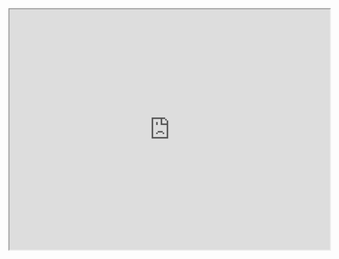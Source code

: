 <iframe src="https://www.google.com/maps/d/embed?mid=1YWskCDuhLv4bnefYQKNtFEbraDpplsUd&ehbc=2E312F" width="640" height="480"></iframe>
